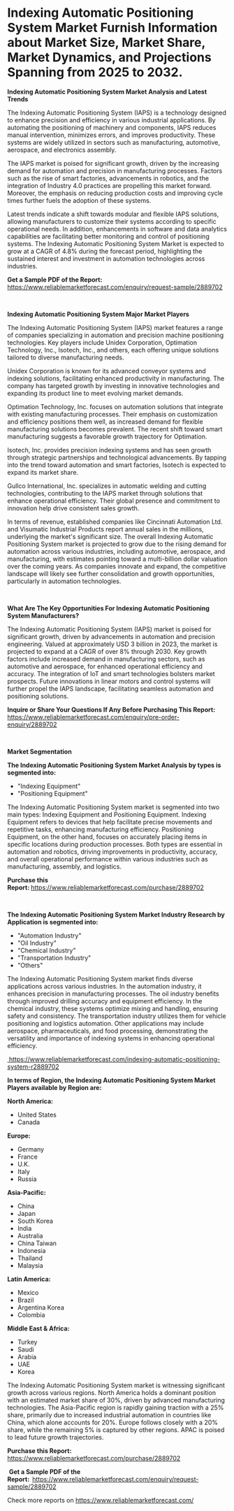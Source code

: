 <p><h1>Indexing Automatic Positioning System Market Furnish Information about Market Size, Market Share, Market Dynamics, and Projections Spanning from 2025 to 2032.</h1></p><p><strong>Indexing Automatic Positioning System Market Analysis and Latest Trends</strong></p>
<p><p>The Indexing Automatic Positioning System (IAPS) is a technology designed to enhance precision and efficiency in various industrial applications. By automating the positioning of machinery and components, IAPS reduces manual intervention, minimizes errors, and improves productivity. These systems are widely utilized in sectors such as manufacturing, automotive, aerospace, and electronics assembly.</p><p>The IAPS market is poised for significant growth, driven by the increasing demand for automation and precision in manufacturing processes. Factors such as the rise of smart factories, advancements in robotics, and the integration of Industry 4.0 practices are propelling this market forward. Moreover, the emphasis on reducing production costs and improving cycle times further fuels the adoption of these systems.</p><p>Latest trends indicate a shift towards modular and flexible IAPS solutions, allowing manufacturers to customize their systems according to specific operational needs. In addition, enhancements in software and data analytics capabilities are facilitating better monitoring and control of positioning systems. The Indexing Automatic Positioning System Market is expected to grow at a CAGR of 4.8% during the forecast period, highlighting the sustained interest and investment in automation technologies across industries.</p></p>
<p><strong>Get a Sample PDF of the Report:&nbsp;</strong> <a href="https://www.reliablemarketforecast.com/enquiry/request-sample/2889702?utm_campaign=3050&utm_medium=2&utm_source=Github&utm_content=ia&utm_term=14032025&utm_id=indexing-automatic-positioning-system">https://www.reliablemarketforecast.com/enquiry/request-sample/2889702</a></p>
<p>&nbsp;</p>
<p><strong>Indexing Automatic Positioning System Major Market Players</strong></p>
<p><p>The Indexing Automatic Positioning System (IAPS) market features a range of companies specializing in automation and precision machine positioning technologies. Key players include Unidex Corporation, Optimation Technology, Inc., Isotech, Inc., and others, each offering unique solutions tailored to diverse manufacturing needs.</p><p>Unidex Corporation is known for its advanced conveyor systems and indexing solutions, facilitating enhanced productivity in manufacturing. The company has targeted growth by investing in innovative technologies and expanding its product line to meet evolving market demands.</p><p>Optimation Technology, Inc. focuses on automation solutions that integrate with existing manufacturing processes. Their emphasis on customization and efficiency positions them well, as increased demand for flexible manufacturing solutions becomes prevalent. The recent shift toward smart manufacturing suggests a favorable growth trajectory for Optimation.</p><p>Isotech, Inc. provides precision indexing systems and has seen growth through strategic partnerships and technological advancements. By tapping into the trend toward automation and smart factories, Isotech is expected to expand its market share.</p><p>Gullco International, Inc. specializes in automatic welding and cutting technologies, contributing to the IAPS market through solutions that enhance operational efficiency. Their global presence and commitment to innovation help drive consistent sales growth.</p><p>In terms of revenue, established companies like Cincinnati Automation Ltd. and Visumatic Industrial Products report annual sales in the millions, underlying the market's significant size. The overall Indexing Automatic Positioning System market is projected to grow due to the rising demand for automation across various industries, including automotive, aerospace, and manufacturing, with estimates pointing toward a multi-billion dollar valuation over the coming years. As companies innovate and expand, the competitive landscape will likely see further consolidation and growth opportunities, particularly in automation technologies.</p></p>
<p>&nbsp;</p>
<p><strong>What Are The Key Opportunities For Indexing Automatic Positioning System Manufacturers?</strong></p>
<p><p>The Indexing Automatic Positioning System (IAPS) market is poised for significant growth, driven by advancements in automation and precision engineering. Valued at approximately USD 3 billion in 2023, the market is projected to expand at a CAGR of over 8% through 2030. Key growth factors include increased demand in manufacturing sectors, such as automotive and aerospace, for enhanced operational efficiency and accuracy. The integration of IoT and smart technologies bolsters market prospects. Future innovations in linear motors and control systems will further propel the IAPS landscape, facilitating seamless automation and positioning solutions.</p></p>
<p><strong>Inquire or Share Your Questions If Any Before Purchasing This Report:</strong> <a href="https://www.reliablemarketforecast.com/enquiry/pre-order-enquiry/2889702?utm_campaign=3050&utm_medium=2&utm_source=Github&utm_content=ia&utm_term=14032025&utm_id=indexing-automatic-positioning-system">https://www.reliablemarketforecast.com/enquiry/pre-order-enquiry/2889702</a></p>
<p>&nbsp;</p>
<p><strong>Market Segmentation</strong></p>
<p><strong>The Indexing Automatic Positioning System Market Analysis by types is segmented into:</strong></p>
<p><ul><li>"Indexing Equipment"</li><li>"Positioning Equipment"</li></ul></p>
<p><p>The Indexing Automatic Positioning System market is segmented into two main types: Indexing Equipment and Positioning Equipment. Indexing Equipment refers to devices that help facilitate precise movements and repetitive tasks, enhancing manufacturing efficiency. Positioning Equipment, on the other hand, focuses on accurately placing items in specific locations during production processes. Both types are essential in automation and robotics, driving improvements in productivity, accuracy, and overall operational performance within various industries such as manufacturing, assembly, and logistics.</p></p>
<p><strong>Purchase this Report:&nbsp;</strong><a href="https://www.reliablemarketforecast.com/purchase/2889702?utm_campaign=3050&utm_medium=2&utm_source=Github&utm_content=ia&utm_term=14032025&utm_id=indexing-automatic-positioning-system">https://www.reliablemarketforecast.com/purchase/2889702</a></p>
<p>&nbsp;</p>
<p><strong>The Indexing Automatic Positioning System Market Industry Research by Application is segmented into:</strong></p>
<p><ul><li>"Automation Industry"</li><li>"Oil Industry"</li><li>"Chemical Industry"</li><li>"Transportation Industry"</li><li>"Others"</li></ul></p>
<p><p>The Indexing Automatic Positioning System market finds diverse applications across various industries. In the automation industry, it enhances precision in manufacturing processes. The oil industry benefits through improved drilling accuracy and equipment efficiency. In the chemical industry, these systems optimize mixing and handling, ensuring safety and consistency. The transportation industry utilizes them for vehicle positioning and logistics automation. Other applications may include aerospace, pharmaceuticals, and food processing, demonstrating the versatility and importance of indexing systems in enhancing operational efficiency.</p></p>
<p><a href="https://www.reliablemarketforecast.com/indexing-automatic-positioning-system-r2889702?utm_campaign=3050&utm_medium=2&utm_source=Github&utm_content=ia&utm_term=14032025&utm_id=indexing-automatic-positioning-system">&nbsp;https://www.reliablemarketforecast.com/indexing-automatic-positioning-system-r2889702</a></p>
<p><strong>In terms of Region, the Indexing Automatic Positioning System Market Players available by Region are:</strong></p>
<p>
    <p> <strong> North America: </strong>
        <ul>
            <li>United States</li>
            <li>Canada</li>
        </ul>
        </p> 
    <p> <strong> Europe: </strong>
        <ul>
            <li>Germany</li>
            <li>France</li>
            <li>U.K.</li>
            <li>Italy</li>
            <li>Russia</li>
        </ul>
        </p> 
    <p> <strong> Asia-Pacific: </strong>
        <ul>
            <li>China</li>
            <li>Japan</li>
            <li>South Korea</li>
            <li>India</li>
            <li>Australia</li>
            <li>China Taiwan</li>
            <li>Indonesia</li>
            <li>Thailand</li>
            <li>Malaysia</li>
        </ul>
        </p> 
    <p> <strong> Latin America: </strong>
        <ul>
            <li>Mexico</li>
            <li>Brazil</li>
            <li>Argentina Korea</li>
            <li>Colombia</li>
        </ul>
        </p> 
    <p> <strong> Middle East & Africa: </strong>
        <ul>
            <li>Turkey</li>
            <li>Saudi</li>
            <li>Arabia</li>
            <li>UAE</li>
            <li>Korea</li>
        </ul>
    </p>
    </p>
<p><p>The Indexing Automatic Positioning System market is witnessing significant growth across various regions. North America holds a dominant position with an estimated market share of 30%, driven by advanced manufacturing technologies. The Asia-Pacific region is rapidly gaining traction with a 25% share, primarily due to increased industrial automation in countries like China, which alone accounts for 20%. Europe follows closely with a 20% share, while the remaining 5% is captured by other regions. APAC is poised to lead future growth trajectories.</p></p>
<p><strong>Purchase this Report: </strong><a href="https://www.reliablemarketforecast.com/purchase/2889702?utm_campaign=3050&utm_medium=2&utm_source=Github&utm_content=ia&utm_term=14032025&utm_id=indexing-automatic-positioning-system">https://www.reliablemarketforecast.com/purchase/2889702</a></p>
<p>&nbsp;<strong>Get a Sample PDF of the Report:&nbsp;&nbsp;</strong><a href="https://www.reliablemarketforecast.com/enquiry/request-sample/2889702?utm_campaign=3050&utm_medium=2&utm_source=Github&utm_content=ia&utm_term=14032025&utm_id=indexing-automatic-positioning-system">https://www.reliablemarketforecast.com/enquiry/request-sample/2889702</a></p>
<p><strong></strong></p>
<p>Check more reports on <a href="https://www.reliablemarketforecast.com/?utm_campaign=3050&utm_medium=2&utm_source=Github&utm_content=ia&utm_term=14032025&utm_id=indexing-automatic-positioning-system">https://www.reliablemarketforecast.com/</a></p>